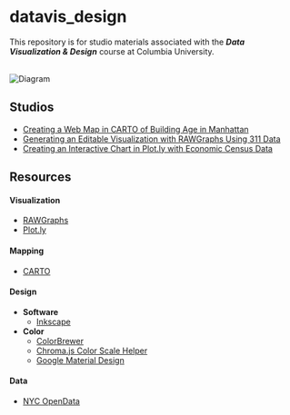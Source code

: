 # datavis_design
This repository is for studio materials associated with the ***Data Visualization &amp; Design*** course at Columbia University.<br/><br/>

![Diagram](https://github.com/emilyfuhrman/datavis_design/blob/master/Images/node_link.png)

## Studios
* [Creating a Web Map in CARTO of Building Age in Manhattan](https://github.com/emilyfuhrman/datavis_design/blob/master/2017_Summer/Studios/01_Creating_a_web_map_in_CARTO.md)
* [Generating an Editable Visualization with RAWGraphs Using 311 Data](https://github.com/emilyfuhrman/datavis_design/blob/master/2017_Summer/Studios/02_Generating_an_editable_visualization_with_RAWGraphs.md)
* [Creating an Interactive Chart in Plot.ly with Economic Census Data](https://github.com/emilyfuhrman/datavis_design/blob/master/2017_Summer/Studios/03_Creating_an_interactive_chart_in_Plotly.md)

## Resources

#### Visualization
* [RAWGraphs](http://app.rawgraphs.io/)
* [Plot.ly](https://plot.ly/)

#### Mapping
* [CARTO](carto.com)

#### Design
* **Software**
  * [Inkscape](https://inkscape.org/en/)
* **Color**
  * [ColorBrewer](http://colorbrewer2.org/)
  * [Chroma.js Color Scale Helper](https://gka.github.io/palettes/)
  * [Google Material Design](https://material.io/guidelines/style/color.html#color-color-palette)

#### Data
* [NYC OpenData](https://opendata.cityofnewyork.us/)
